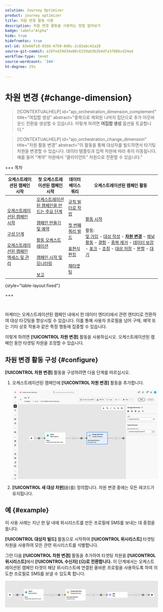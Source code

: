 ```yaml
---
solution: Journey Optimizer
product: journey optimizer
title: 차원 변경 활동 사용
description: 차원 변경 활동을 사용하는 방법 알아보기
badge: label="Alpha"
hide: true
hidefromtoc: true
exl-id: 83e66f10-93dd-4759-840c-2c83abc42a28
source-git-commit: a19fe429d34a88c6159ab3b2b4dfa3768bcd24ad
workflow-type: tm+mt
source-wordcount: '344'
ht-degree: 25%

---
```


# 차원 변경 {#change-dimension}

>[!CONTEXTUALHELP]
>id="ajo_orchestration_dimension_complement"
>title="여집합 생성"
>abstract="중복으로 제외된 나머지 집단으로 추가 아웃바운드 전환을 생성할 수 있습니다. 이렇게 하려면 **여집합 생성** 옵션을 토글합니다."

>[!CONTEXTUALHELP]
>id="ajo_orchestration_change_dimension"
>title="차원 활동 변경"
>abstract="이 활동을 통해 대상자를 빌드하면서 타기팅 차원을 변경할 수 있습니다. 데이터 템플릿과 입력 차원에 따라 축이 이동됩니다. 예를 들어 “계약” 차원에서 “클라이언트” 차원으로 전환할 수 있습니다."

+++ 목차

| 오케스트레이션된 캠페인 시작 | 첫 오케스트레이션된 캠페인 시작 | 데이터베이스 쿼리 | 오케스트레이션된 캠페인 활동 |
|---|---|---|---|
| [오케스트레이션된 캠페인 시작](../gs-orchestrated-campaigns.md)<br/><br/>[구성 단계](../configuration-steps.md)<br/><br/>[오케스트레이션된 캠페인 액세스 및 관리](../access-manage-orchestrated-campaigns.md) | [오케스트레이션된 캠페인을 만드는 주요 단계](../gs-campaign-creation.md)<br/><br/>[캠페인 만들기 및 예약](../create-orchestrated-campaign.md)<br/><br/>[활동 오케스트레이션](../orchestrate-activities.md)<br/><br/>[캠페인 시작 및 모니터링](../start-monitor-campaigns.md)<br/><br/>[보고](../reporting-campaigns.md) | [규칙 빌더로 작업](../orchestrated-rule-builder.md)<br/><br/>[첫 번째 쿼리 빌드](../build-query.md)<br/><br/>[표현식 편집](../edit-expressions.md)<br/><br/>[재타겟팅](../retarget.md) | [활동 시작](about-activities.md)<br/><br/>활동:<br/>[및 가입](and-join.md) - [대상 작성](build-audience.md) - <b>[차원 변경](change-dimension.md)</b> - [채널 활동](channels.md) - [결합](combine.md) - [중복 제거](deduplication.md) - [데이터 보강](enrichment.md) - [포크](fork.md) - [조정](reconciliation.md) - [대상 저장](save-audience.md) - [분할](split.md) - [대기](wait.md) |

{style="table-layout:fixed"}

+++


<br/>

마케터는 오케스트레이션된 캠페인 내에서 한 데이터 엔티티에서 관련 엔티티로 전환하여 대상 타깃팅을 향상시킬 수 있습니다. 이를 통해 사용자 프로필을 넘어 구매, 예약 또는 기타 상호 작용과 같은 특정 행동에 집중할 수 있습니다.

이렇게 하려면 **[!UICONTROL 차원 변경]** 활동을 사용하십시오. 오케스트레이션된 캠페인 동안 타겟팅 차원을 조정할 수 있습니다.

<!--
>[!IMPORTANT]
>
>Please note that the **[!UICONTROL Change Dimension]** and **[!UICONTROL Change Data source]** activities should not be added in one row. If you need to use both activities consecutively, make sure you include an **[!UICONTROL Enrichement]** activity in between them. This ensures proper execution and prevents potential conflicts or errors.-->

## 차원 변경 활동 구성 {#configure}

**[!UICONTROL 차원 변경]** 활동을 구성하려면 다음 단계를 따르십시오.

1. 오케스트레이션된 캠페인에 **[!UICONTROL 차원 변경]** 활동을 추가합니다.

   ![](../assets/orchestrated-change-dimension.png)

1. **[!UICONTROL 새 대상 차원]**&#x200B;을(를) 정의합니다. 차원 변경 중에는 모든 레코드가 유지됩니다.


## 예 {#example}

이 사용 사례는 지난 한 달 내에 위시리스트를 만든 프로필에 SMS를 보내는 데 중점을 둡니다.

**[!UICONTROL 대상자 빌드]** 활동으로 시작하여 **[!UICONTROL 위시리스트]** 타겟팅 차원을 사용하여 모든 관련 위시리스트를 식별합니다.

그런 다음 **[!UICONTROL 차원 변경]** 활동을 추가하여 타겟팅 차원을 **[!UICONTROL 위시리스트]**&#x200B;에서 **[!UICONTROL 수신자] (으)로 전환합니다.** 이 단계에서는 오케스트레이션된 캠페인 타겟이 해당 위시리스트에 연결된 올바른 프로필을 사용하도록 하여 의도한 프로필로 SMS를 보낼 수 있도록 합니다.

![](../assets/orchestrated-change-dimension-example.png)

